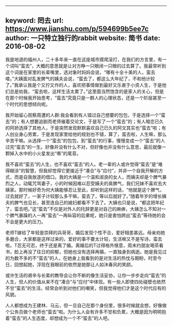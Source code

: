 ----
keyword: 罔去
url: https://www.jianshu.com/p/594699b5ee7c
author: 一只特立独行的rabbit
website: 简书
date: 2016-08-02
----
我是地道的福州人，二十多年来一直在这座城市摸爬滚打，在我们的方言里，有一个词叫“蛮去”，大概的意思就是让对方睁一只眼闭一只眼的过去算了。我最常听到这个词是在家里的长辈嘴里，选对象时妈妈会说，“哪有十全十美的人，蛮去喽。”大姨面对乱发脾气的姨夫会说，“蛮去了，都这么大年纪了，不和他计较了。”我承认我是个又拧又作的人，喜欢把事情做到最好又乐衷于小资人生，于是他们总是劝我，“蛮去啦，这样生活太累了。”这里面当然饱含的是家人的关心，但是在那个时候我开始思考，“蛮去”究竟只是一群人的心理状态，还是一个阶层甚至一个时代的思想倾向呢。

我开始留心观察周遭的人群:我会看到有人错过自己想要的包包，于是选择一个“蛮去”的；有人想要追剧而老师催着交论文，于是写了一个“蛮去”的；有人暗恋已久的阿娇选择了其他人，于是突然发现默默喜欢自己已久的阿文其实也“蛮去”啦；有人创业身心劳累，于是发现家里给他的规划也不错，算了，蛮去啦，人生嘛，那么辛苦干嘛。从选择一个“蛮去”的包包，到“蛮去”的行事，慢慢变成一个“蛮去”的人过完“蛮去”的一生。好像并没有什么不对，但好像也并没有什么意思，最后就像一颗掉入水中的小火星发出“嘶”的尾音。

我不喜欢“蛮去”的人生，也不喜欢“蛮去”的人。老一辈的人或许觉得“蛮去”是“难得糊涂”的智慧，但我却觉得它更接近于“凑合”与“应付”，并非一个自我开解的方式，而是自我放逐的借口。我的大姨是一个温和淑良的女人，而姨夫却是个脾气暴烈之人，动辄咒骂妻子，小的时候因难以忍受姨夫的臭脾气，我们兄妹不喜欢去大姨家。那时候好奇为何大姨能够忍让至此，却听到这样的话，“他就是这个脾气，过去就好了，一家子计较那么多干嘛，蛮去了，等以后就好了。”随着年岁的增长姨夫的脾气也见长，甚至连自己的媳妇都看不下去了。大姨也只是说，“都这把年纪了，蛮去吧。”这“蛮去”不仅是对外人的托辞更是对自己的麻痹，大姨怎么不知对一个脾气暴躁的人一再“蛮去”一再纵容的后果呢，她只是害怕跨出“蛮去”等待她的会不会是更大的压力。

老师T嫁给了年轻是崇拜的兵哥哥，婚后发现个性不合，爱好相差甚远。母亲劝她多磨合，大家都是这样过来的，爱好的事不要太计较，生活嘛又不是写诗，蛮去啦。T忍无可忍，终于还是离了婚。离婚后的T过得格外惬意，周末约朋友喝茶看书，脸上再没了往日的抑郁，但她也没有选择再婚，一直独身到病逝。她是我见过的为数不多的不“蛮去”的人，在她身上我看到的是对生活的热忱与期盼，时至今日，回想起她，浮现在我眼前的依然是她那让人如沐春风的笑颜。

或许生活的艰辛与长辈的教导会让你不断的像生活妥协，让你一步步走向“蛮去”的人生，但人的价值从来不在“凑合”与“应付”中体现。有一些人即使四处碰壁也依然不甘“蛮去”的生活，经常会听到对他们的嘲笑，但我觉得他们才是这个时代应有的风貌。

人人都想成为王建林、马云，但一旦自己在那个身份里，很多时候就会想，好像做个公务员做个老师也“蛮去”啦。为什么人会有许多不甘和负累，大概是因为明明抱着“蛮去”的人生态度，却想成为一个不“蛮去”的人吧。